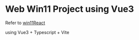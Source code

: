 # Web Win11 Project using Vue3

Refer to [win11React](https://github.com/blueedgetechno/win11React)

using Vue3 + Typescript + Vite
